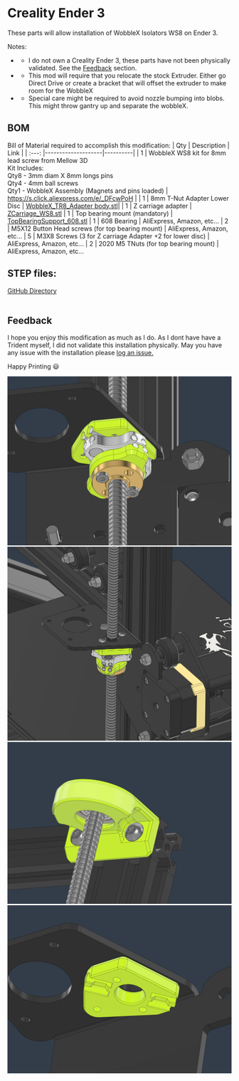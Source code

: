 # Creality Ender 3

These parts will allow installation of WobbleX Isolators WS8 on Ender 3.  

Notes:
* - I do not own a Creality Ender 3, these parts have not been physically validated.  See the [Feedback](/Creality/Ender3/README.md) section.
* - This mod will require that you relocate the stock Extruder.  Either go Direct Drive or create a bracket that will offset the extruder to make room for the WobbleX
* - Special care might be required to avoid nozzle bumping into blobs.  This might throw gantry up and separate the wobbleX.

## BOM
Bill of Material required to accomplish this modification:
|  Qty    |   Description      |    Link  |
|  :---:  |--------------------|----------|
|  1      | WobbleX WS8 kit for 8mm lead screw from Mellow 3D<br>Kit Includes:<br>  Qty8 - 3mm diam X 8mm longs pins<br>  Qty4 - 4mm ball screws<br>  Qty1 - WobbleX Assembly (Magnets and pins loaded)  | https://s.click.aliexpress.com/e/_DFcwPoH |
|  1      | 8mm T-Nut Adapter Lower Disc | [WobbleX_TR8_Adapter body.stl](https://github.com/MirageC79/Interfaces-for-WobbleX-integration/blob/main//Creality/Ender3/WobbleX_TR8_Adapter%20Body.stl)|
|  1      | Z carriage adapter | [ZCarriage_WS8.stl](https://github.com/MirageC79/Interfaces-for-WobbleX-integration/blob/main/Creality/Ender3/ZCarriage_WS8.stl)
|  1      | Top bearing mount (mandatory) | [TopBearingSupport_608.stl](https://github.com/MirageC79/Interfaces-for-WobbleX-integration/blob/main/Creality/Ender3/TopBearingSupport_608.stl)
|  1      | 608 Bearing |  AliExpress, Amazon, etc...
|  2      | M5X12 Button Head screws (for top bearing mount) | AliExpress, Amazon, etc...
|  5      | M3X8 Screws (3 for Z carriage Adapter +2 for lower disc) | AliExpress, Amazon, etc...
|  2      | 2020 M5 TNuts (for top bearing mount) | AliExpress, Amazon, etc...

## STEP files:  
[GitHub Directory](https://github.com/MirageC79/Interfaces-for-WobbleX-integration/tree/main/Creality/Ender3)
<br> 
<br>

## Feedback
I hope you enjoy this modification as much as I do.  As I dont have have a Trident myself, I did not validate this installation physically. 
May you have any issue with the installation please [log an issue.](https://github.com/MirageC79/Interfaces-for-WobbleX-integration/issues)

Happy Printing :smiley:


![img](/Creality/Ender3/Ender3_Installation1.png)
<br>
![img](/Creality/Ender3/Ender3_Installation2.png)
<br>
![img](/Creality/Ender3/Ender3_Installation3.png)
<br>
![img](/Creality/Ender3/Ender3_ZcarriageAdapter.png)
<br>
